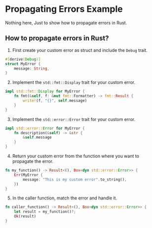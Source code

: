 # Propagating Errors Example

Nothing here, Just to show how to propagate errors in Rust.

## How to propagate errors in Rust?

1. First create your custom error as struct and include the `Debug` trait.

```rust
#[derive(Debug)]
struct MyError {
    message: String,
}
```

2. Implement the `std::fmt::Display` trait for your custom error.

```rust
impl std::fmt::Display for MyError {
    fn fmt(&self, f: &mut fmt::Formatter) -> fmt::Result {
        write!(f, "{}", self.message)
    }
}
```

3. Implement the `std::error::Error` trait for your custom error.

```rust
impl std::error::Error for MyError {
    fn description(&self) -> &str {
        &self.message
    }
}
```

4. Return your custom error from the function where you want to propagate the error.

```rust
fn my_function() -> Result<(), Box<dyn std::error::Error>> {
    Err(MyError {
        message: "This is my custom error".to_string(),
    })
}
```

5. In the caller function, match the error and handle it.

```rust
fn caller_function() -> Result<(), Box<dyn std::error::Error>> {
    let result = my_function()?;
    Ok(result)
}
```
